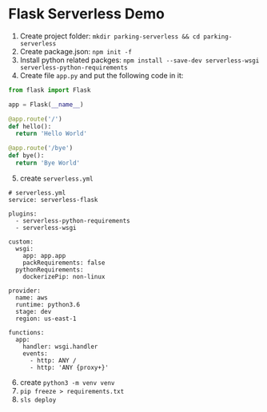 # Flask Serverless Demo
  1. Create project folder: `mkdir parking-serverless && cd parking-serverless`
  2. Create package.json: `npm init -f`
  3. Install python related packges: `npm install --save-dev serverless-wsgi serverless-python-requirements`
  4. Create file `app.py` and put the following code in it: 
  ```python
  from flask import Flask

  app = Flask(__name__)

  @app.route('/')
  def hello():
    return 'Hello World'

  @app.route('/bye')
  def bye():
    return 'Bye World'
  ```
  5. create `serverless.yml`
  ```
  # serverless.yml
  service: serverless-flask

  plugins:
    - serverless-python-requirements
    - serverless-wsgi

  custom:
    wsgi:
      app: app.app
      packRequirements: false
    pythonRequirements:
      dockerizePip: non-linux

  provider:
    name: aws
    runtime: python3.6
    stage: dev
    region: us-east-1

  functions:
    app:
      handler: wsgi.handler
      events:
        - http: ANY /
        - http: 'ANY {proxy+}'
  ```
  6. create `python3 -m venv venv`
  7. `pip freeze > requirements.txt`
  8.  `sls deploy`
